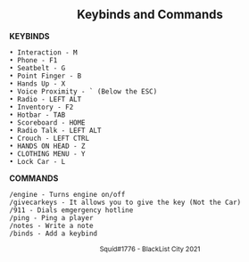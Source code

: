 <center> <h2> Keybinds and Commands  </h2> </center>

**KEYBINDS**

```
• Interaction - M
• Phone - F1
• Seatbelt - G
• Point Finger - B
• Hands Up - X
• Voice Proximity - ` (Below the ESC)
• Radio - LEFT ALT
• Inventory - F2
• Hotbar - TAB
• Scoreboard - HOME
• Radio Talk - LEFT ALT
• Crouch - LEFT CTRL
• HANDS ON HEAD - Z
• CLOTHING MENU - Y
• Lock Car - L
```
**COMMANDS**

```
/engine - Turns engine on/off
/givecarkeys - It allows you to give the key (Not the Car)
/911 - Dials emgergency hotline
/ping - Ping a player
/notes - Write a note
/binds - Add a keybind
```

<center> <sup>Squíd#1776 - BlackList City 2021</sup> </center>

